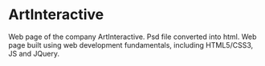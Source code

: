 # ArtInteractive
Web page of the company ArtInteractive. Psd file converted into html. Web page built using web development fundamentals, including HTML5/CSS3, JS and JQuery.
